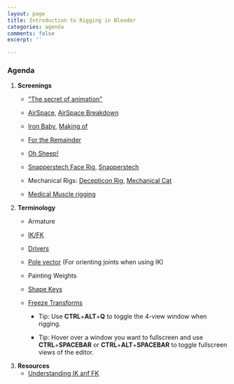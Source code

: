 ```yaml
---
layout: page
title: Introduction to Rigging in Blender
categories: agenda
comments: false
excerpt: ''

---
```

### Agenda

1. **Screenings**
   * ["The secret of animation"](https://vimeo.com/67501143)


   * [AirSpace](https://vimeo.com/80683467), [AirSpace Breakdown](https://vimeo.com/80642128)


   * [Iron Baby](https://vimeo.com/12125147), [Making of](http://www.strob.net/2011/02/06/mon-making-of-du-iron-baby/)


   * [For the Remainder](https://vimeo.com/36818561)


   * [Oh Sheep!](https://www.youtube.com/watch?v=sY5MmhLQBng)


   * [Snapperstech Face Rig](https://www.youtube.com/watch?v=z86YsS-pVsQ), [Snapperstech](http://snapperstech.com/)


   * Mechanical Rigs: [Decepticon Rig](https://vimeo.com/151246391), [Mechanical Cat](https://vimeo.com/51740519)


   * [Medical Muscle rigging](https://www.youtube.com/watch?v=VqC52ZxYDi4)
2. **Terminology**
   * Armature


   * [IK/FK](https://www.youtube.com/watch?v=1-5ZR45y9RM)


   * [Drivers](https://www.youtube.com/watch?v=57VGk_7I69M)


   * [Pole vector](https://lesterbanks.com/2013/11/blender-creating-ik-pole-vectors-without-breaking-the-bind-pose/) (For orienting joints when using IK)


   * Painting Weights


   * [Shape Keys](https://www.youtube.com/watch?v=YDu6y_2jFg0)


   * [Freeze Transforms](https://www.youtube.com/watch?v=VL03dwlI10U)
     * Tip: Use **CTRL**+**ALT**+**Q** to toggle the 4-view window when rigging.


     * Tip: Hover over a window you want to fullscreen and use **CTRL**+**SPACEBAR** or **CTRL**+**ALT**+**SPACEBAR** to toggle fullscreen views of the editor.
3. **Resources**
   * [Understanding IK anf FK](https://www.youtube.com/watch?v=6gmKakLsiec)